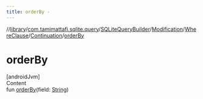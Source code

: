 ```yaml
---
title: orderBy -
---
```

//[library](../../../../../index.md)/[com.tamimattafi.sqlite.query](../../../../index.md)/[SQLiteQueryBuilder](../../../index.md)/[Modification](../../index.md)/[WhereClause](../index.md)/[Continuation](index.md)/[orderBy](order-by.md)



# orderBy  
[androidJvm]  
Content  
fun [orderBy](order-by.md)(field: [String](https://kotlinlang.org/api/latest/jvm/stdlib/kotlin/-string/index.html))  



